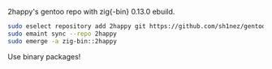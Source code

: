 2happy's gentoo repo with zig{-bin} 0.13.0 ebuild.

```bash
sudo eselect repository add 2happy git https://github.com/sh1nez/gentoo-overlay
sudo emaint sync --repo 2happy
sudo emerge -a zig-bin::2happy
```

Use binary packages!

